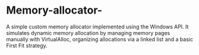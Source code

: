 # Memory-allocator-
A simple custom memory allocator implemented using the Windows API. It simulates dynamic memory allocation by managing memory pages manually with VirtualAlloc, organizing allocations via a linked list and a basic First Fit strategy.
